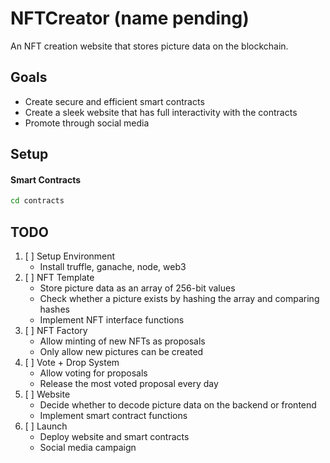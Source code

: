 # NFTCreator (name pending)

An NFT creation website that stores picture data on the blockchain.

## Goals

- Create secure and efficient smart contracts
- Create a sleek website that has full interactivity with the contracts
- Promote through social media

## Setup

#### Smart Contracts
```bash
cd contracts

```

## TODO

1. [ ] Setup Environment
    - Install truffle, ganache, node, web3
2. [ ] NFT Template
    - Store picture data as an array of 256-bit values
    - Check whether a picture exists by hashing the array and comparing hashes
    - Implement NFT interface functions
3. [ ] NFT Factory
    - Allow minting of new NFTs as proposals
    - Only allow new pictures can be created
4. [ ] Vote + Drop System
    - Allow voting for proposals
    - Release the most voted proposal every day
5. [ ] Website
    - Decide whether to decode picture data on the backend or frontend
    - Implement smart contract functions
6. [ ] Launch
    - Deploy website and smart contracts
    - Social media campaign